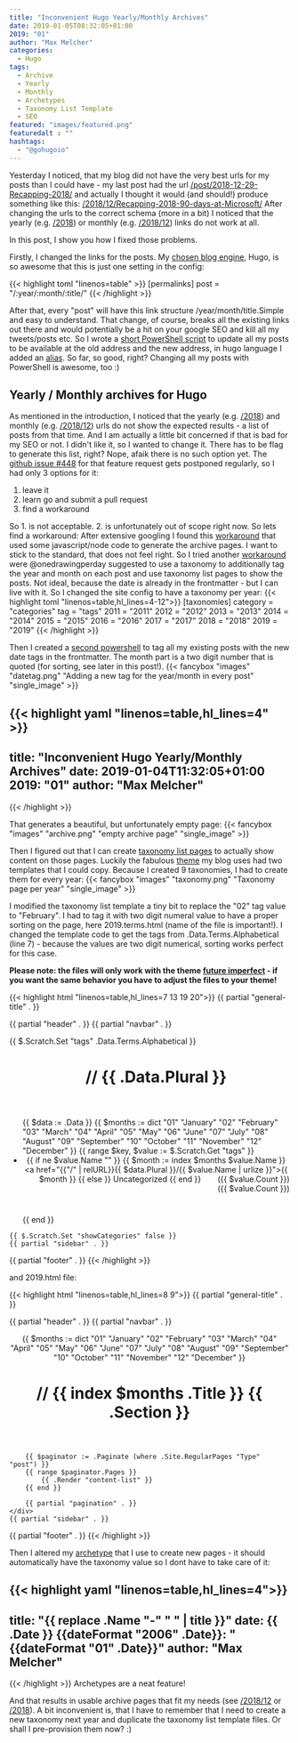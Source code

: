 ```yaml
---
title: "Inconvenient Hugo Yearly/Monthly Archives"
date: 2019-01-05T08:32:05+01:00
2019: "01"
author: "Max Melcher"
categories:
  - Hugo
tags:
  - Archive
  - Yearly
  - Monthly
  - Archetypes
  - Taxonomy List Template
  - SEO
featured: "images/featured.png"
featuredalt : ""
hashtags: 
  - "@gohugoio"
---
```


Yesterday I noticed, that my blog did not have the very best urls for my posts than I could have - my last post had the url [/post/2018-12-29-Recapping-2018/](/post/2018-12-29-Recapping-2018/)
and actually I thought it would (and should!) produce something like this: [/2018/12/Recapping-2018-90-days-at-Microsoft/](/2018/12/Recapping-2018-90-days-at-Microsoft/)
After changing the urls to the correct schema (more in a bit) I noticed that the yearly (e.g. [/2018](/2018)) or monthly (e.g. [/2018/12](/2018/12)) links do not work at all.

In this post, I show you how I fixed those problems.
<!--more-->
Firstly, I changed the links for the posts. My [chosen blog engine](https://gohugo.io), Hugo, is so awesome that this is just one setting in the config:

{{< highlight toml  "linenos=table" >}}
[permalinks]
  post = "/:year/:month/:title/"
{{< /highlight >}}

After that, every "post" will have this link structure /year/month/title.Simple and easy to understand. That change, of course, breaks all the existing links out there and would potentially be a hit on your google SEO and kill all my tweets/posts etc. So I wrote a [short PowerShell script](add-aliases.ps1) to update all my posts to be available at the old address and the new address, in hugo language I added an [alias](https://gohugo.io/content-management/urls/#aliases).
So far, so good, right? Changing all my posts with PowerShell is awesome, too :)

## Yearly / Monthly archives for Hugo

As mentioned in the introduction, I noticed that the yearly (e.g. [/2018](/2018)) and monthly (e.g. [/2018/12](/2018/12)) urls do not show the expected results - a list of posts from that time. And I am actually a little bit concerned if that is bad for my SEO or not. I didn't like it, so I wanted to change it. There has to be flag to generate this list, right? Nope, afaik there is no such option yet. The [github issue #448](https://github.com/gohugoio/hugo/issues/448) for that feature request gets postponed regularly, so I had only 3 options for it:

1. leave it
2. learn go and submit a pull request
3. find a workaround

So 1. is not acceptable. 2. is unfortunately out of scope right now. So lets find a workaround: After extensive googling I found this [workaround](https://blog.atj.me/2017/10/generate-yearly-and-monthly-archive-pages-with-hugo-sections/) that used some javascript/node code to generate the archive pages. I want to stick to the standard, that does not feel right.
So I tried another [workaround](https://discourse.gohugo.io/t/how-to-generate-chronological-blog-archives-in-hugo/13491/6) were @onedrawingperday suggested to use a taxonomy to additionally tag the year and month on each post and use taxonomy list pages to show the posts. Not ideal, because the date is already in the frontmatter - but I can live with it.
So I changed the site config to have a taxonomy per year:
{{< highlight toml  "linenos=table,hl_lines=4-12">}}
[taxonomies]
  category = "categories"
  tag = "tags"
  2011 = "2011"
  2012 = "2012"
  2013 = "2013"
  2014 = "2014"
  2015 = "2015"
  2016 = "2016"
  2017 = "2017"
  2018 = "2018"
  2019 = "2019"
{{< /highlight >}}

Then I created a [second powershell](add-datetax.ps1) to tag all my existing posts with the new date tags in the frontmatter. The month part is a two digit number that is quoted (for sorting, see later in this post!).
{{< fancybox "images" "datetag.png" "Adding a new tag for the year/month in every post" "single_image" >}}

{{< highlight yaml  "linenos=table,hl_lines=4" >}}
---
title: "Inconvenient Hugo Yearly/Monthly Archives"
date: 2019-01-04T11:32:05+01:00
2019: "01"
author: "Max Melcher"
---
{{< /highlight >}}

That generates a beautiful, but unfortunately empty page:
{{< fancybox "images" "archive.png" "empty archive page" "single_image" >}}

Then I figured out that I can create [taxonomy list pages](https://gohugo.io/templates/taxonomy-templates/) to actually show content on those pages. Luckily the fabulous [theme](https://themes.gohugo.io/future-imperfect/) my blog uses had two templates that I could copy. 
Because I created 9 taxonomies, I had to create them for every year:
{{< fancybox "images" "taxonomy.png" "Taxonomy page per year" "single_image" >}}

I modified the taxonomy list template a tiny bit to replace the "02" tag value to "February". I had to tag it with two digit numeral value to have a proper sorting on the page, here 2019.terms.html (name of the file is important!). I changed the template code to get the tags from .Data.Terms.Alphabetical (line 7) - because the values are two digit numerical, sorting works perfect for this case.

**Please note: the files will only work with the theme [future imperfect](https://themes.gohugo.io/future-imperfect/) - if you want the same behavior you have to adjust the files to your theme!**

{{< highlight html  "linenos=table,hl_lines=7 13 19 20">}}
{{ partial "general-title" . }}

{{ partial "header" . }}
    {{ partial "navbar" . }}
    <!-- Main -->
    <div id="main">
            {{ $.Scratch.Set "tags" .Data.Terms.Alphabetical }}
        <ul class="posts">
            <header>
                <h1>// {{ .Data.Plural }}</h1>
            </header>
            {{ $data := .Data }}
            {{ $months := dict "01" "January" "02" "February" "03" "March" "04" "April" "05" "May" "06" "June" "07" "July" "08" "August" "09" "September" "10" "October" "11" "November" "12" "December" }}
            {{ range $key, $value := $.Scratch.Get "tags" }}
                <li>
                    <article>
                        <header>
                            {{ if ne $value.Name "" }}
                                {{ $month := index $months $value.Name }}
                                <a href="{{"/" | relURL}}{{ $data.Plural }}/{{ $value.Name | urlize }}">{{ $month }}</a>
                                <span style="float:right;">({{ $value.Count }})</span>
                            {{ else }}
                                Uncategorized
                                <span style="float:right;">({{ $value.Count }})</span>
                            {{ end }}
                        </header>
                    </article>
                </li>
            {{ end }}
        </ul>
    </div>

    {{ $.Scratch.Set "showCategories" false }}
    {{ partial "sidebar" . }}
{{ partial "footer" . }}
{{< /highlight >}}

and 2019.html file:

{{< highlight html  "linenos=table,hl_lines=8 9">}}
{{ partial "general-title" . }}

{{ partial "header" . }}
    {{ partial "navbar" . }}
    <!-- Main -->
    <div id="main">
        <header>
                {{ $months := dict "01" "January" "02" "February" "03" "March" "04" "April" "05" "May" "06" "June" "07" "July" "08" "August" "09" "September" "10" "October" "11" "November" "12" "December" }}
                <h1>// {{ index $months .Title }} {{ .Section }}</h1>
        </header>
        
        {{ $paginator := .Paginate (where .Site.RegularPages "Type" "post") }}
        {{ range $paginator.Pages }}
            {{ .Render "content-list" }}
        {{ end }}

        {{ partial "pagination" . }}
    </div>
    {{ partial "sidebar" . }}
{{ partial "footer" . }}
{{< /highlight >}}

Then I altered my [archetype](https://gohugo.io/content-management/archetypes/) that I use to create new pages - it should automatically have the taxonomy value so I dont have to take care of it:

{{< highlight yaml   "linenos=table,hl_lines=4">}}
---
title: "{{ replace .Name "-" " " | title }}"
date: {{ .Date }}
{{dateFormat "2006" .Date}}: "{{dateFormat "01" .Date}}"
author: "Max Melcher"
---
{{< /highlight >}}
Archetypes are a neat feature!

And that results in usable archive pages that fit my needs (see [/2018/12](/2018/12) or [/2018](/2018)). A bit inconvenient is, that I have to remember that I need to create a new taxonomy next year and duplicate the taxonomy list template files. Or shall I pre-provision them now? :)